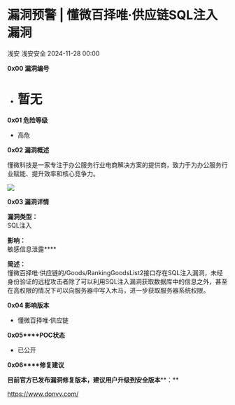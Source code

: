 #  漏洞预警 | 懂微百择唯·供应链SQL注入漏洞   
浅安  浅安安全   2024-11-28 00:00  
  
**0x00 漏洞编号**  
- # 暂无  
  
**0x01 危险等级**  
- 高危  
  
**0x02 漏洞概述**  
  
懂微科技是一家专注于办公服务行业电商解决方案的提供商，致力于为办公服务行业赋能、提升效率和核心竞争力。  
  
![](https://mmbiz.qpic.cn/sz_mmbiz_png/7stTqD182SVjdb8W7T5YIrddGeQMLUBTlL49QfAEw54JUb0x6Bw7xYhKSibzxCODqv68rIGNx3qib7XAWnicicpqzg/640?wx_fmt=png&from=appmsg "")  
  
**0x03 漏洞详情**  
  
**漏洞类型：**  
SQL注入  
  
**影响：**  
敏感信息泄露****  
  
**简述：**  
懂微百择唯·供应链的/Goods/RankingGoodsList2接口存在SQL注入漏洞，未经身份验证的远程攻击者除了可以利用SQL注入漏洞获取数据库中的信息之外，甚至在高权限的情况下可以向服务器中写入木马，进一步获取服务器系统权限。  
  
**0x04 影响版本**  
- 懂微百择唯·供应链  
  
**0x05****POC状态**  
- 已公开  
  
**0x06****修复建议**  
  
**目前官方已发布漏洞修复版本，建议用户升级到安全版本****：**  
  
https://www.donvv.com/  
  
  
  
